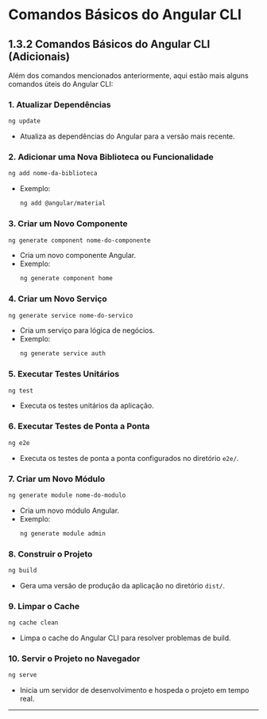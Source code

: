 # Comandos Básicos do Angular CLI

## 1.3.2 Comandos Básicos do Angular CLI (Adicionais)

Além dos comandos mencionados anteriormente, aqui estão mais alguns comandos úteis do Angular CLI:

### 1. Atualizar Dependências
```bash
ng update
```
- Atualiza as dependências do Angular para a versão mais recente.

### 2. Adicionar uma Nova Biblioteca ou Funcionalidade
```bash
ng add nome-da-biblioteca
```
- Exemplo:
  ```bash
  ng add @angular/material
  ```

### 3. Criar um Novo Componente
```bash
ng generate component nome-do-componente
```
- Cria um novo componente Angular.
- Exemplo:
  ```bash
  ng generate component home
  ```

### 4. Criar um Novo Serviço
```bash
ng generate service nome-do-servico
```
- Cria um serviço para lógica de negócios.
- Exemplo:
  ```bash
  ng generate service auth
  ```

### 5. Executar Testes Unitários
```bash
ng test
```
- Executa os testes unitários da aplicação.

### 6. Executar Testes de Ponta a Ponta
```bash
ng e2e
```
- Executa os testes de ponta a ponta configurados no diretório `e2e/`.

### 7. Criar um Novo Módulo
```bash
ng generate module nome-do-modulo
```
- Cria um novo módulo Angular.
- Exemplo:
  ```bash
  ng generate module admin
  ```

### 8. Construir o Projeto
```bash
ng build
```
- Gera uma versão de produção da aplicação no diretório `dist/`.

### 9. Limpar o Cache
```bash
ng cache clean
```
- Limpa o cache do Angular CLI para resolver problemas de build.

### 10. Servir o Projeto no Navegador
```bash
ng serve
```
- Inicia um servidor de desenvolvimento e hospeda o projeto em tempo real.

---
